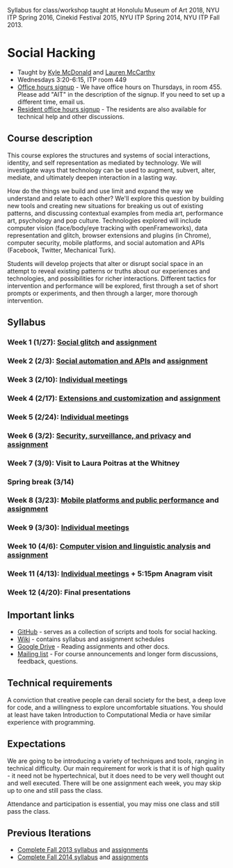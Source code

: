 Syllabus for class/workshop taught at Honolulu Museum of Art 2018, NYU ITP Spring 2016, Cinekid Festival 2015, NYU ITP Spring 2014, NYU ITP Fall 2013.

# Social Hacking

* Taught by [Kyle McDonald](mailto:kyle@kylemcdonald.net) and [Lauren McCarthy](mailto:laurmccarthy@gmail.com)
* Wednesdays 3:20-6:15, ITP room 449
* [Office hours signup](http://bit.ly/1hECzFK) - We have office hours on Thursdays, in room 455. Please add "AIT" in the description of the signup. If you need to set up a different time, email us.
* [Resident office hours signup](https://itp.nyu.edu/inwiki/) - The residents are also available for technical help and other discussions.

## Course description

This course explores the structures and systems of social interactions, identity, and self representation as mediated by technology. We will investigate ways that technology can be used to augment, subvert, alter, mediate, and ultimately deepen interaction in a lasting way.

How do the things we build and use limit and expand the way we understand and relate to each other? We'll explore this question by building new tools and creating new situations for breaking us out of existing patterns, and discussing contextual examples from media art, performance art, psychology and pop culture. Technologies explored will include computer vision (face/body/eye tracking with openFrameworks), data representation and glitch, browser extensions and plugins (in Chrome), computer security, mobile platforms, and social automation and APIs (Facebook, Twitter, Mechanical Turk).

Students will develop projects that alter or disrupt social space in an attempt to reveal existing patterns or truths about our experiences and technologies, and possibilities for richer interactions. Different
tactics for intervention and performance will be explored, first through a set of short prompts or experiments, and then through a larger, more thorough intervention.

## Syllabus

### Week 1 (1/27): [Social glitch](https://github.com/lmccart/AppropriatingInteractionTechnologies/wiki/Social-glitch) and [assignment](https://github.com/lmccart/AppropriatingInteractionTechnologies/wiki/Spring-2016-Assignments#assignment-1)

### Week 2 (2/3): [Social automation and APIs](https://github.com/lmccart/AppropriatingInteractionTechnologies/wiki/Social-automation-and-APIs) and [assignment](https://github.com/lmccart/AppropriatingInteractionTechnologies/wiki/Spring-2016-Assignments#assignment-2)

### Week 3 (2/10): [Individual meetings](https://github.com/lmccart/SocialHacking/wiki/Individual-Meetings#210)

### Week 4 (2/17): [Extensions and customization](https://github.com/lmccart/AppropriatingInteractionTechnologies/wiki/Extensions-and-customization) and [assignment](https://github.com/lmccart/AppropriatingInteractionTechnologies/wiki/Spring-2016-Assignments#assignment-3)

### Week 5 (2/24): [Individual meetings](https://github.com/lmccart/SocialHacking/wiki/Individual-Meetings#224)

### Week 6 (3/2): [Security, surveillance, and privacy](https://github.com/lmccart/AppropriatingInteractionTechnologies/wiki/Security,-surveillance,-and-privacy) and [assignment](https://github.com/lmccart/AppropriatingInteractionTechnologies/wiki/Spring-2016-Assignments#assignment-4)

### Week 7 (3/9): Visit to Laura Poitras at the Whitney

### Spring break (3/14)

### Week 8 (3/23): [Mobile platforms and public performance](https://github.com/lmccart/AppropriatingInteractionTechnologies/wiki/Mobile,-public-and-participatory-performance) and [assignment](https://github.com/lmccart/AppropriatingInteractionTechnologies/wiki/Spring-2016-Assignments#assignment-5)

### Week 9 (3/30): [Individual meetings](https://github.com/lmccart/SocialHacking/wiki/Individual-Meetings#330)

### Week 10 (4/6): [Computer vision and linguistic analysis](https://github.com/lmccart/AppropriatingInteractionTechnologies/wiki/Computer-vision-and-linguistic-analysis) and [assignment](https://github.com/lmccart/AppropriatingInteractionTechnologies/wiki/Spring-2016-Assignments#assignment-6)

### Week 11 (4/13): [Individual meetings](https://github.com/lmccart/SocialHacking/wiki/Individual-Meetings#413) + 5:15pm Anagram visit

### Week 12 (4/20): Final presentations


## Important links

* [GitHub](https://github.com/lmccart/AppropriatingInteractionTechnologies) - serves as a collection of scripts and tools for social hacking.
* [Wiki](https://github.com/lmccart/AppropriatingInteractionTechnologies/wiki/) - contains syllabus and assignment schedules
* [Google Drive](https://drive.google.com/folderview?id=0B9tyIRZ76JCdNzdlUHAtdlUtTFU&usp=sharing) - Reading assignments and other docs.
* [Mailing list](https://groups.google.com/forum/#!forum/social-hacking) - For course announcements and longer form discussions, feedback, questions. 


## Technical requirements

A conviction that creative people can derail society for the best, a deep love for code, and a willingness to explore uncomfortable situations. You should at least have taken Introduction to Computational Media or have similar experience with programming.

## Expectations

We are going to be introducing a variety of techniques and tools, ranging in technical difficulty. Our main requirement for work is that it is of high quality - it need not be hypertechnical, but it does need to be very well thought out and well executed. There will be one assignment each week, you may skip up to one and still pass the class.

Attendance and participation is essential, you may miss one class and still pass the class.


## Previous Iterations

* [Complete Fall 2013 syllabus](https://github.com/lmccart/AppropriatingInteractionTechnologies/wiki/Fall-2013-syllabus) and [assignments](https://github.com/lmccart/AppropriatingInteractionTechnologies/wiki/Fall-2013-assignments)
* [Complete Fall 2014 syllabus](https://github.com/lmccart/AppropriatingInteractionTechnologies/wiki/Fall-2014-Syllabus) and [assignments](https://github.com/lmccart/AppropriatingInteractionTechnologies/wiki/Fall-2014-Assignments)
